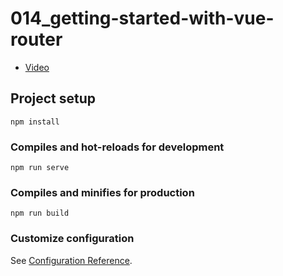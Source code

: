 # 014_getting-started-with-vue-router

- [Video](https://youtu.be/juocv4AtrHo)

## Project setup
```
npm install
```

### Compiles and hot-reloads for development
```
npm run serve
```

### Compiles and minifies for production
```
npm run build
```

### Customize configuration
See [Configuration Reference](https://cli.vuejs.org/config/).
